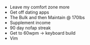 - Leave my comfort zone more
- Get off dating apps
- The Bulk and then Maintain @ 170lbs
- Supplement income
- 90 day nofap streak
- Get to 60wpm -> keyboard build
- Vim